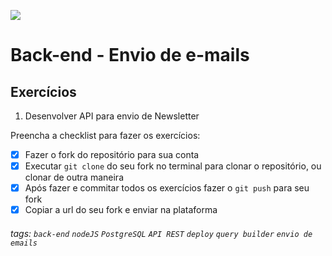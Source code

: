 ![](https://i.imgur.com/xG74tOh.png)

# Back-end - Envio de e-mails

## Exercícios

1.  Desenvolver API para envio de Newsletter

Preencha a checklist para fazer os exercícios:

- [x] Fazer o fork do repositório para sua conta
- [x] Executar `git clone` do seu fork no terminal para clonar o repositório, ou clonar de outra maneira
- [x] Após fazer e commitar todos os exercícios fazer o `git push` para seu fork
- [x] Copiar a url do seu fork e enviar na plataforma

###### tags: `back-end` `nodeJS` `PostgreSQL` `API REST` `deploy` `query builder` `envio de emails`
